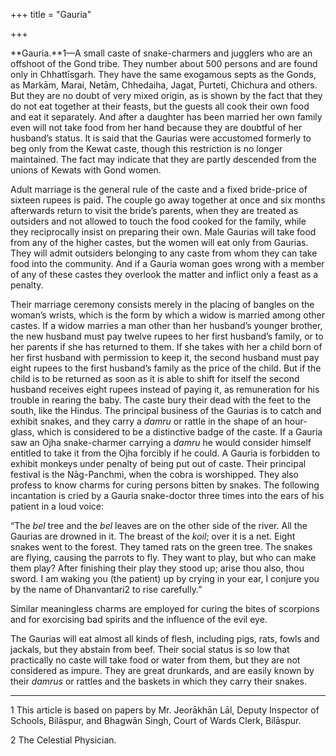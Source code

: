 +++
title = "Gauria"

+++

**Gauria.**1—A small caste of snake-charmers and jugglers who are an offshoot of the Gond tribe. They number about 500 persons and are found only in Chhattīsgarh. They have the same exogamous septs as the Gonds, as Markām, Marai, Netām, Chhedaiha, Jagat, Purteti, Chichura and others. But they are no doubt of very mixed origin, as is shown by the fact that they do not eat together at their feasts, but the guests all cook their own food and eat it separately. And after a daughter has been married her own family even will not take food from her hand because they are doubtful of her husband’s status. It is said that the Gaurias were accustomed formerly to beg only from the Kewat caste, though this restriction is no longer maintained. The fact may indicate that they are partly descended from the unions of Kewats with Gond women.

Adult marriage is the general rule of the caste and a fixed bride-price of sixteen rupees is paid. The couple go away together at once and six months afterwards return to visit the bride’s parents, when they are treated as outsiders and not allowed to touch the food cooked for the family, while they reciprocally insist on preparing their own. Male Gaurias will take food from any of the higher castes, but the women will eat only from Gaurias. They will admit outsiders belonging to any caste from whom they can take food into the community. And if a Gauria woman goes wrong with a member of any of these castes they overlook the matter and inflict only a feast as a penalty. 

Their marriage ceremony consists merely in the placing of bangles on the woman’s wrists, which is the form by which a widow is married among other castes. If a widow marries a man other than her husband’s younger brother, the new husband must pay twelve rupees to her first husband’s family, or to her parents if she has returned to them. If she takes with her a child born of her first husband with permission to keep it, the second husband must pay eight rupees to the first husband’s family as the price of the child. But if the child is to be returned as soon as it is able to shift for itself the second husband receives eight rupees instead of paying it, as remuneration for his trouble in rearing the baby. The caste bury their dead with the feet to the south, like the Hindus. The principal business of the Gaurias is to catch and exhibit snakes, and they carry a *damru* or rattle in the shape of an hour-glass, which is considered to be a distinctive badge of the caste. If a Gauria saw an Ojha snake-charmer carrying a *damru* he would consider himself entitled to take it from the Ojha forcibly if he could. A Gauria is forbidden to exhibit monkeys under penalty of being put out of caste. Their principal festival is the Nāg-Panchmi, when the cobra is worshipped. They also profess to know charms for curing persons bitten by snakes. The following incantation is cried by a Gauria snake-doctor three times into the ears of his patient in a loud voice:

“The *bel* tree and the *bel* leaves are on the other side of the river. All the Gaurias are drowned in it. The breast of the *koil*; over it is a net. Eight snakes went to the forest. They tamed rats on the green tree. The snakes are flying, causing the parrots to fly. They want to play, but who can make them play? After finishing their play they stood up; arise thou also, thou sword. I am waking you \(the patient\) up by crying in your ear, I conjure you by the name of Dhanvantari2 to rise carefully.”

Similar meaningless charms are employed for curing the bites of scorpions and for exorcising bad spirits and the influence of the evil eye.

The Gaurias will eat almost all kinds of flesh, including pigs, rats, fowls and jackals, but they abstain from beef. Their social status is so low that practically no caste will take food or water from them, but they are not considered as impure. They are great drunkards, and are easily known by their *damrus* or rattles and the baskets in which they carry their snakes. 

___________________

1 This article is based on papers by Mr. Jeorākhān Lāl, Deputy Inspector of Schools, Bilāspur, and Bhagwān Singh, Court of Wards Clerk, Bilāspur.

2 The Celestial Physician.

